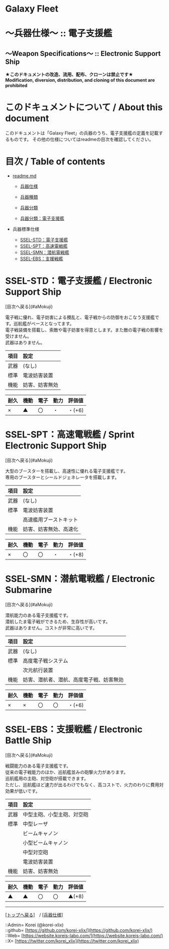 # Galaxy Fleet
  
<h1>～兵器仕様～ :: 電子支援艦</h1>  
<h2>～Weapon Specifications～ :: Electronic Support Ship</h2>  
  

**★このドキュメントの改造、流用、配布、クローンは禁止です★**  
    **Modification, diversion, distribution, and cloning of this document are prohibited**  
  

<h1 id="aHowto">このドキュメントについて / About this document</h1>  
このドキュメントは「Galaxy Fleet」の兵器のうち、電子支援艦の定義を記載するものです。  
その他の仕様についてはreadmeの目次を確認してください。  
  





<h1 id="aMokuji">目次 / Table of contents</h1>  

* [readme.md](/readme.md)
  * [兵器仕様](/unit/readme.md)
  * [兵器種類](/strategypart/readme.md#aUnitKind)
  * [兵器分類](/unit/readme.md#aUnitClass)

  * [兵器分類：電子支援艦](/unit/readme.md#aElectronicSupportShip)

* 兵器標準仕様
  * [SSEL-STD：電子支援艦](#aElectronicSupportShip)
  * [SSEL-SPT：高速電戦艦](#aSprintElectronicSupportShip)
  * [SSEL-SMN：潜航電戦艦](#aElectronicSubmarine)
  * [SSEL-EBS：支援戦艦](#aElectronicBattleShip)
  





<h1 id="aElectronicSupportShip">SSEL-STD：電子支援艦 / Electronic Support Ship</h1>  
[目次へ戻る](#aMokuji)  
  

電子戦に優れ、電子妨害による攪乱と、電子戦からの防御をおこなう支援艦です。巡航艦がベースとなってます。  
電子戦装備を搭載し、索敵や電子妨害を得意とします。また敵の電子戦の影響を受けません。  
武器はありません。  

|項目  |設定  |
|:--|:--|
|武器  |(なし)  |
|標準  |電波妨害装置  |
|機能  |妨害、妨害無効  |

|耐久  |機動  |電子  |動力  |評価値    |
|:--|:--|:--|:--|:--|
| ×   | ▲   | 〇   | ・   | ・(+6)   |
  





<h1 id="aSprintElectronicSupportShip">SSEL-SPT：高速電戦艦 / Sprint Electronic Support Ship</h1>  
[目次へ戻る](#aMokuji)  
  

大型のブースターを搭載し、高速性に優れる電子支援艦です。  
専用のブースターとシールドジェネレータを搭載します。  

|項目  |設定  |
|:--|:--|
|武器  |(なし)  |
|標準  |電波妨害装置  |
|      |高速艦用ブーストキット  |
|機能  |妨害、妨害無効、高速化  |

|耐久  |機動  |電子  |動力  |評価値    |
|:--|:--|:--|:--|:--|
| ×   | 〇   | 〇   | ・   | ・(+8)   |
  





<h1 id="aElectronicSubmarine">SSEL-SMN：潜航電戦艦 / Electronic Submarine</h1>  
[目次へ戻る](#aMokuji)  
  

潜航能力のある電子支援艦です。  
潜航したま電子戦ができるため、生存性が高いです。  
武器はありません。コストが非常に高いです。  

|項目  |設定  |
|:--|:--|
|武器  |(なし)  |
|標準  |高度電子戦システム  |
|      |次元航行装置  |
|機能  |妨害、潜航者、潜航、高度電子戦、妨害無効  |

|耐久  |機動  |電子  |動力  |評価値    |
|:--|:--|:--|:--|:--|
| ×   | ×   | 〇   | 〇   | ・(+6)   |
  





<h1 id="aElectronicBattleShip">SSEL-EBS：支援戦艦 / Electronic Battle Ship</h1>  
[目次へ戻る](#aMokuji)  
  

戦闘能力のある電子支援艦です。  
従来の電子戦能力のほか、巡航艦並みの砲撃火力があります。  
巡航艦用の主砲、対空砲が搭載できます。  
ただし、巡航艦ほど速力が出るわけでもなく、高コストで、火力のわりに費用対効果が低いです。  

|項目  |設定  |
|:--|:--|
|武器  |中型主砲、小型主砲、対空砲  |
|標準  |中型レーザ  |
|      |ビームキャノン  |
|      |小型ビームキャノン  |
|      |中型対空砲  |
|      |電波妨害装置  |
|機能  |妨害、妨害無効  |

|耐久  |機動  |電子  |動力  |評価値    |
|:--|:--|:--|:--|:--|
| ▲   | ▲   | 〇   | 〇   | ▲(+8)   |
  





***
[[トップへ戻る]](/readme.md)　/
[[兵器仕様]](/unit/readme.md)  
  
::Admin= Korei (@korei-xlix)  
::github= [https://github.com/korei-xlix/](https://github.com/korei-xlix/)  
::Web= [https://website.koreis-labo.com/](https://website.koreis-labo.com/)  
::X= [https://twitter.com/korei_xlix](https://twitter.com/korei_xlix)  
